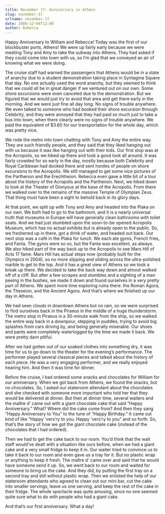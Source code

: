```yaml
---
title: November 17: Anniversary in Athens
slug: november-17
urlname: november-17
date: 2008-12-04T12:00
author: Rebecca
---
```

Happy Anniversary to William and Rebecca! Today was the first of our blockbuster
ports, Athens! We were up fairly early because we were meeting Tony and Amy to
take the subway into Athens. They had asked if they could come into town with
us, so I&#x02bc;m glad that we conveyed an air of knowing what we were doing.

The cruise staff had warned the passengers that Athens would be in a state of
anarchy due to a student demonstration taking place in Syntagma Square that day.
No one actually used the word anarchy, but they seemed to think that we could
all be in great danger if we ventured out on our own. Some shore excursions were
even canceled due to the demonstration. But we figured that we would just try to
avoid that area and get there early in the morning. And we were just fine all
day long. No signs of trouble anywhere. We even talked to someone who had booked
their shore excursion through Celebrity, and they were annoyed that they had
paid so much just to take a bus into town, when there clearly were no signs of
trouble anywhere. We paid the equivalent of $3.60 for our transportation for the
whole day, which was pretty nice.

We rode the metro into town chatting with Tony and Amy the entire way. They are
such friendly people, and they said that they liked hanging out with us because
it was like hanging out with their kids. Our first stop was at the Acropolis, so
we hiked up there and took a good look all around. It was fairly crowded for so
early in the day, mostly because both Celebrity and Royal Caribbean had docked
there and sent hordes of people on shore excursions to the Acropolis. We still
managed to get some nice pictures of the Parthenon and the Erechtheion. Rebecca
even gave a little bit of a tour about the history of the Acropolis and the
Parthenon. Next, we hiked down to look at the Theater of Dionysus at the base of
the Acropolis. From there we walked over to the remains of the massive Temple of
Olympian Zeus. That thing must have been a sight to behold back in its glory
days.

At that point, we split up with Tony and Amy and headed into the Plaka on our
own. We both had to go to the bathroom, and it is a nearly universal truth that
museums in Europe will have generally clean bathrooms with toilet seats. And we
had just stumbled upon the soon-to-be opened Acropolis Museum, which has no
actual exhibits but is already open to the public. So, we freshened up in there,
got a drink of water, and headed out back. Our next stop was a caf&eacute; in
the Plaka for lunch. We each ate gyros, French fries, and Fanta. The gyros were
so so, but the Fanta was excellent, as always. We also hiked part of the way
back up to the Acropolis to see Mars Hill of Acts 17 fame. Mars Hill has actual
steps now (probably built for the Olympics in 2004), so no more slipping and
sliding across the ultra-polished marble to get to the top. And it has a great
view of Athens so we took a break up there. We decided to take the back way down
and almost walked off of a cliff. But after a few scrapes and stumbles and a
sighting of a man peeing in the bushes, we made it down and found ourselves in a
very pretty part of Athens. We spent more time exploring ruins there: the Roman
Agora, the Theseion, and the Ancient Agora. And that&#x02bc;s where we finished
up our day in Athens.

We had seen clouds in downtown Athens but no rain, so we were surprised to find
ourselves back in the Piraeus in the middle of a huge thunderstorm. The metro
stop in Piraeus is a 30-minute walk from the ship, so we walked the entire way
back in a downpour, stepping in puddles, trying to avoid big splashes from cars
driving by, and being generally miserable. Our shoes and pants were completely
waterlogged by the time we made it back. We were pretty darn pitiful.

After we had gotten out of our soaked clothes into something dry, it was time
for us to go down to the theater for the evening&#x02bc;s performance. The
performer played several classical pieces and talked about the history of each
piece. He was a very engaging performer, and we really enjoyed hearing him. And
then it was time for dinner.

Before the cruise, I had ordered some snacks and chocolates for William for our
anniversary. When we got back from Athens, we found the snacks, but no
chocolates. So, I asked our stateroom attendant about the chocolates and she
checked with someone more important who told her that they would be delivered at
dinner. But then at dinner time, several waiters and the ma&icirc;tre d&#x02bc;
came out with a giant chocolate cake that said &ldquo;Happy Anniversary.&rdquo;
What? Where did the cake come from? And then they sang &ldquo;Happy Anniversary
to You&rdquo; to the tune of &ldquo;Happy Birthday.&rdquo; It came out kind of
like &ldquo;Happy &#x02bc;vers&#x02bc;ry to you. Happy &#x02bc;vers&#x02bc;ry to
you&rdquo; and so forth. So, that&#x02bc;s the story of how we got the giant
chocolate cake (instead of the chocolates that I had ordered).

Then we had to get the cake back to our room. You&#x02bc;d think that the wait
staff would&#x02bc;ve dealt with a situation like ours before, when we had a
giant cake and a very small fridge to keep it in. Our waiter tried to convince
us to take it back to our room and even gave us a tray for it. But no plastic
wrap or anything to keep it fresh. The ma&icirc;tre d&#x02bc; came over and said
that he would have someone send it up. So, we went back to our room and waited
for someone to bring us the cake. And they did, by putting the first tray on a
second tray and still without plastic wrap. Then we enlisted the help of our
stateroom attendants who agreed to clean out our mini bar, cut the cake into
smaller servings, leave us one serving, and keep the rest of the cake in their
fridge. The whole spectacle was quite amusing, since no one seemed quite sure
what to do with people who had a giant cake.

And that&#x02bc;s our first anniversary. What a day!
